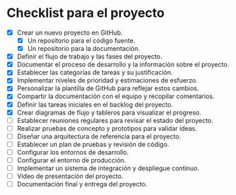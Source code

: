 # Checklist para el proyecto

- [X] Crear un nuevo proyecto en GitHub.
  - [X] Un repositorio para el código fuente.
  - [X] Un repositorio para la documentación.
- [X] Definir el flujo de trabajo y las fases del proyecto.
- [X] Documentar el proceso de desarrollo y la información sobre el proyecto.
- [X] Establecer las categorías de tareas y su justificación.
- [X] Implementar niveles de prioridad y estimaciones de esfuerzo.
- [X] Personalizar la plantilla de GitHub para reflejar estos cambios.
- [X] Compartir la documentación con el equipo y recopilar comentarios.
- [X] Definir las tareas iniciales en el backlog del proyecto.
- [X] Crear diagramas de flujo y tableros para visualizar el progreso.
- [ ] Establecer reuniones regulares para revisar el estado del proyecto.
- [ ] Realizar pruebas de concepto y prototipos para validar ideas.
- [ ] Diseñar una arquitectura de referencia para el proyecto.
- [ ] Establecer un plan de pruebas y revisión de código.
- [ ] Configurar los entornos de desarrollo.
- [ ] Configurar el entorno de producción.
- [ ] Implementar un sistema de integración y despliegue continuo.
- [ ] Video de presentación del proyecto.
- [ ] Documentación final y entrega del proyecto.

